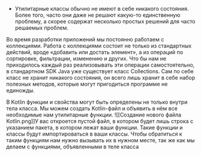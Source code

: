 - Утилитарные классы обычно не имеют в себе никакого состояния. Более того, часто они даже не решают какую-то единственную проблему, а скорее содержат несколько простых решений для часто решаемых проблем.

Во время разработки приложений мы постоянно работаем с коллекциями. Работа с коллекциями состоит не только из стандартных действий, вроде «добавить или достать элемент», а из операций по сортировке, фильтрации, изменению и других. Что бы нам не приходилось каждый раз реализовывать эти операции самостоятельно, в стандартном SDK Java уже существует класс Collections.
Сам по себе класс не хранит никакого состояния, он всего лишь хранит в себе набор полезных методов, которые могут пригодиться программе не единожды.

В Kotlin функции и свойства могут быть определены не только внутри тела класса.
Мы можем создать Kotlin-файл и объявить в нём все необходимые нам утилитарные функции.
![[Создание нового файла Kotlin.png]]У вас откроется пустой файл, в котором будет лишь строка с указанием пакета, в котором лежат ваши функции. Такие функции и классы будут импортироваться в ваши классы.
Чтобы обратиться к таким функциям нам нужно вызывать их в нужном месте, так же как мы делаем с функциями, объявленными в теле класса